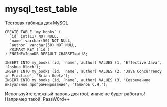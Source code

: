 # mysql_test_table
Тестовая таблица для MySQL

```
CREATE TABLE `my_books` (
  `id` int(11) NOT NULL,
  `name` varchar(50) NOT NULL,
  `author` varchar(50) NOT NULL,
  PRIMARY KEY (`id`)
) ENGINE=InnoDB DEFAULT CHARSET=utf8;

INSERT INTO my_books (id, `name`, author) VALUES (1, 'Effective Java', 'Joshua Bloch');
INSERT INTO my_books (id, `name`, author) VALUES (2, 'Java Concurrency in Practice', 'Brian Goetz');
INSERT INTO my_books (id, `name`, author) VALUES (3, 'Современное визуальное программирование', 'Талипов С.Н.');
```

Используйте сложный пароль для root, иначе не будет работать! 
Например такой: PassW0rd++
